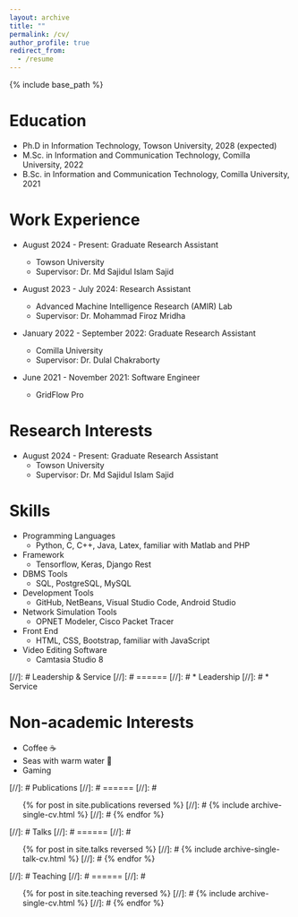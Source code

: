 ```yaml
---
layout: archive
title: ""
permalink: /cv/
author_profile: true
redirect_from:
  - /resume
---
```


{% include base_path %}

Education
======
* Ph.D in Information Technology, Towson University, 2028 (expected)
* M.Sc. in Information and Communication Technology, Comilla University, 2022
* B.Sc. in Information and Communication Technology, Comilla University, 2021

Work Experience
======
* August 2024 - Present: Graduate Research Assistant
  * Towson University
  * Supervisor: Dr. Md Sajidul Islam Sajid

* August 2023 - July 2024: Research Assistant
  * Advanced Machine Intelligence Research (AMIR) Lab
  * Supervisor: Dr. Mohammad Firoz Mridha

* January 2022 - September 2022: Graduate Research Assistant
  * Comilla University
  * Supervisor: Dr. Dulal Chakraborty

* June 2021 - November 2021: Software Engineer
  * GridFlow Pro

Research Interests
======
* August 2024 - Present: Graduate Research Assistant
  * Towson University
  * Supervisor: Dr. Md Sajidul Islam Sajid
  
Skills
======
* Programming Languages
  * Python, C, C++, Java, Latex, familiar with Matlab and PHP
* Framework
  * Tensorflow, Keras, Django Rest
* DBMS Tools
  * SQL, PostgreSQL, MySQL
* Development Tools
  * GitHub, NetBeans, Visual Studio Code, Android Studio
* Network Simulation Tools
  * OPNET Modeler, Cisco Packet Tracer
* Front End
  * HTML, CSS, Bootstrap, familiar with JavaScript
* Video Editing Software
  * Camtasia Studio 8

[//]: # Leadership & Service
[//]: # ======
[//]: # * Leadership
[//]: # * Service

Non-academic Interests
======
* Coffee ☕
* Seas with warm water 🌊
* Gaming 

[//]: # Publications
[//]: # ======
[//]: #   <ul>{% for post in site.publications reversed %}
[//]: #     {% include archive-single-cv.html %}
[//]: #   {% endfor %}</ul>
  
[//]: # Talks
[//]: # ======
[//]: #   <ul>{% for post in site.talks reversed %}
[//]: #     {% include archive-single-talk-cv.html  %}
[//]: #   {% endfor %}</ul>
  
[//]: # Teaching
[//]: # ======
[//]: #   <ul>{% for post in site.teaching reversed %}
[//]: #     {% include archive-single-cv.html %}
[//]: #   {% endfor %}</ul>
